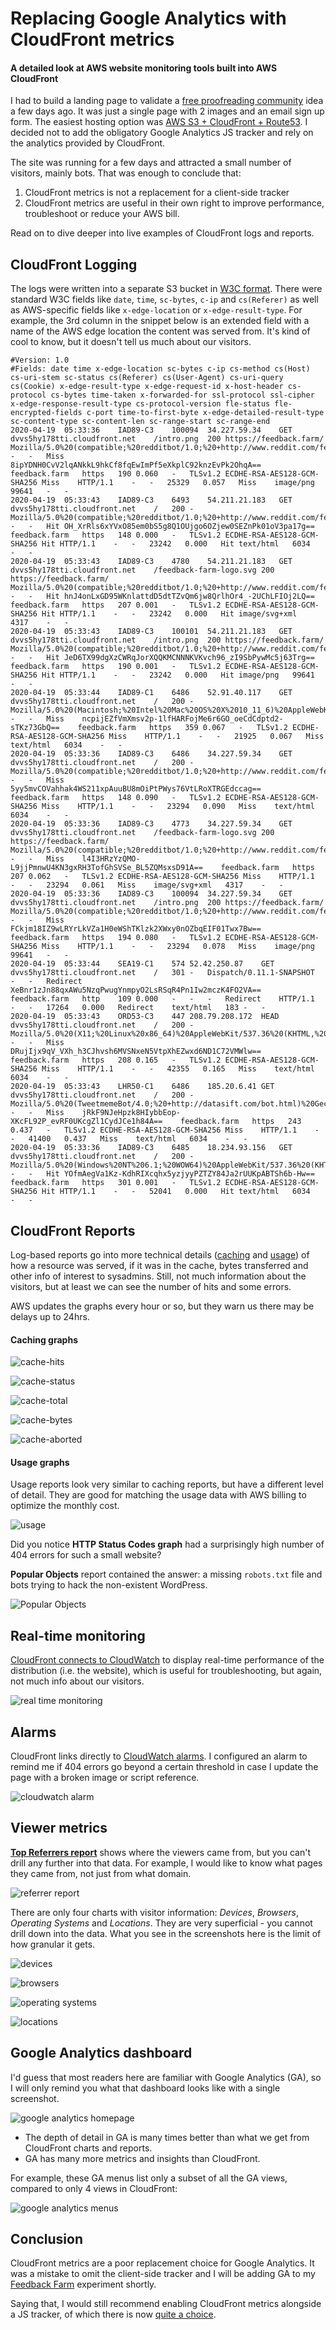 # Replacing Google Analytics with CloudFront metrics
#### A detailed look at AWS website monitoring tools built into AWS CloudFront

I had to build a landing page to validate a [free proofreading community](https://feedback.farm) idea a few days ago. It was just a single page with 2 images and an email sign up form. The easiest hosting option was [AWS S3 + CloudFront + Route53](https://dev.to/jillesvangurp/using-cloudfront-s3-and-route-53-for-hosting-395o). I decided not to add the obligatory Google Analytics JS tracker and rely on the analytics provided by CloudFront. 

The site was running for a few days and attracted a small number of visitors, mainly bots. That was enough to conclude that:

1. CloudFront metrics is not a replacement for a client-side tracker
2. CloudFront metrics are useful in their own right to improve performance, troubleshoot or reduce your AWS bill.

Read on to dive deeper into live examples of CloudFront logs and reports.

## CloudFront Logging

The logs were written into a separate S3 bucket in [W3C format](https://www.w3.org/TR/WD-logfile.html). There were standard W3C fields like `date`, `time`, `sc-bytes`, `c-ip` and `cs(Referer)` as well as AWS-specific fields like `x-edge-location` or `x-edge-result-type`. For example, the 3rd column in the snippet below is an extended field with a name of the AWS edge location the content was served from. It's kind of cool to know, but it doesn't tell us much about our visitors.

```
#Version: 1.0
#Fields: date time x-edge-location sc-bytes c-ip cs-method cs(Host) cs-uri-stem sc-status cs(Referer) cs(User-Agent) cs-uri-query cs(Cookie) x-edge-result-type x-edge-request-id x-host-header cs-protocol cs-bytes time-taken x-forwarded-for ssl-protocol ssl-cipher x-edge-response-result-type cs-protocol-version fle-status fle-encrypted-fields c-port time-to-first-byte x-edge-detailed-result-type sc-content-type sc-content-len sc-range-start sc-range-end
2020-04-19	05:33:36	IAD89-C3	100094	34.227.59.34	GET	dvvs5hy178tti.cloudfront.net	/intro.png	200	https://feedback.farm/	Mozilla/5.0%20(compatible;%20redditbot/1.0;%20+http://www.reddit.com/feedback)	-	-	Miss	8ipYDNH0CvV2lqANkkL9hkCf8fqEwImPf5eXkplC92knzEvPk2OhqA==	feedback.farm	https	190	0.060	-	TLSv1.2	ECDHE-RSA-AES128-GCM-SHA256	Miss	HTTP/1.1	-	-	25329	0.057	Miss	image/png	99641	-	-
2020-04-19	05:33:43	IAD89-C3	6493	54.211.21.183	GET	dvvs5hy178tti.cloudfront.net	/	200	-	Mozilla/5.0%20(compatible;%20redditbot/1.0;%20+http://www.reddit.com/feedback)	-	-	Hit	OH_XrRls6xYVxO85em0bS5g8Q1OUjgo6OZjew0SEZnPk01oV3pa17g==	feedback.farm	https	148	0.000	-	TLSv1.2	ECDHE-RSA-AES128-GCM-SHA256	Hit	HTTP/1.1	-	-	23242	0.000	Hit	text/html	6034	-	-
2020-04-19	05:33:43	IAD89-C3	4780	54.211.21.183	GET	dvvs5hy178tti.cloudfront.net	/feedback-farm-logo.svg	200	https://feedback.farm/	Mozilla/5.0%20(compatible;%20redditbot/1.0;%20+http://www.reddit.com/feedback)	-	-	Hit	hnJ4onLxGD95WKnlattdD5dtTZvQm6jw8QrlhOr4_-2UChLFIOj2LQ==	feedback.farm	https	207	0.001	-	TLSv1.2	ECDHE-RSA-AES128-GCM-SHA256	Hit	HTTP/1.1	-	-	23242	0.000	Hit	image/svg+xml	4317	-	-
2020-04-19	05:33:43	IAD89-C3	100101	54.211.21.183	GET	dvvs5hy178tti.cloudfront.net	/intro.png	200	https://feedback.farm/	Mozilla/5.0%20(compatible;%20redditbot/1.0;%20+http://www.reddit.com/feedback)	-	-	Hit	JeD6TX99dgXzCWRqJorXQQKMCNNNKVKvch96_zI9SbPywMc5j63Trg==	feedback.farm	https	190	0.001	-	TLSv1.2	ECDHE-RSA-AES128-GCM-SHA256	Hit	HTTP/1.1	-	-	23242	0.000	Hit	image/png	99641	-	-
2020-04-19	05:33:44	IAD89-C1	6486	52.91.40.117	GET	dvvs5hy178tti.cloudfront.net	/	200	-	Mozilla/5.0%20(Macintosh;%20Intel%20Mac%20OS%20X%2010_11_6)%20AppleWebKit/537.36%20(KHTML,%20like%20Gecko)%20Chrome/55.0.2883.95%20Safari/537.36Mozilla/5.0%20(Macintosh;%20Intel%20Mac%20OS%20X%2010_11_6)%20AppleWebKit/602.1.50%20(KHTML,%20like%20Gecko)%20Version/10.0%20Safari/602.1.50	-	-	Miss	ncpijEZfVmXmsv2p-1lfHARFojMe6r6GO_oeCdCdptd2-sTKz73GbQ==	feedback.farm	https	359	0.067	-	TLSv1.2	ECDHE-RSA-AES128-GCM-SHA256	Miss	HTTP/1.1	-	-	21925	0.067	Miss	text/html	6034	-	-
2020-04-19	05:33:36	IAD89-C3	6486	34.227.59.34	GET	dvvs5hy178tti.cloudfront.net	/	200	-	Mozilla/5.0%20(compatible;%20redditbot/1.0;%20+http://www.reddit.com/feedback)	-	-	Miss	5yy5mvCOVahhak4WS211xpAuuBU8mOiPtPWys76VtLRoXTRGEdccag==	feedback.farm	https	148	0.090	-	TLSv1.2	ECDHE-RSA-AES128-GCM-SHA256	Miss	HTTP/1.1	-	-	23294	0.090	Miss	text/html	6034	-	-
2020-04-19	05:33:36	IAD89-C3	4773	34.227.59.34	GET	dvvs5hy178tti.cloudfront.net	/feedback-farm-logo.svg	200	https://feedback.farm/	Mozilla/5.0%20(compatible;%20redditbot/1.0;%20+http://www.reddit.com/feedback)	-	-	Miss	l4I3HRzYzQMO-L9jjPmnwU4KN3gxRH3TofGhSVSe_BL5ZQMsxsD91A==	feedback.farm	https	207	0.062	-	TLSv1.2	ECDHE-RSA-AES128-GCM-SHA256	Miss	HTTP/1.1	-	-	23294	0.061	Miss	image/svg+xml	4317	-	-
2020-04-19	05:33:36	IAD89-C3	100094	34.227.59.34	GET	dvvs5hy178tti.cloudfront.net	/intro.png	200	https://feedback.farm/	Mozilla/5.0%20(compatible;%20redditbot/1.0;%20+http://www.reddit.com/feedback)	-	-	Miss	FCkjm18IZ9wLRYrLkVZa1H0eWShTKlzk2XWxy0nOZbqEIF01Twx7Bw==	feedback.farm	https	194	0.080	-	TLSv1.2	ECDHE-RSA-AES128-GCM-SHA256	Miss	HTTP/1.1	-	-	23294	0.078	Miss	image/png	99641	-	-
2020-04-19	05:33:44	SEA19-C1	574	52.42.250.87	GET	dvvs5hy178tti.cloudfront.net	/	301	-	Dispatch/0.11.1-SNAPSHOT	-	-	Redirect	XeBnr1zJn88qxAWu5NzqPwugYnmpyO2LsRSqR4Pn1Iw2mczK4FO2VA==	feedback.farm	http	109	0.000	-	-	-	Redirect	HTTP/1.1	-	-	17264	0.000	Redirect	text/html	183	-	-
2020-04-19	05:33:43	ORD53-C3	447	208.79.208.172	HEAD	dvvs5hy178tti.cloudfront.net	/	200	-	Mozilla/5.0%20(X11;%20Linux%20x86_64)%20AppleWebKit/537.36%20(KHTML,%20like%20Gecko)%20Ubuntu%20Chromium/72.0.3626.121%20Chrome/72.0.3626.121%20Safari/537.36	-	-	Miss	DRujIjx9qV_VXh_h3CJhvsh6MVSNxeN5VtpXhEZwxd6ND1C72VMWlw==	feedback.farm	https	208	0.165	-	TLSv1.2	ECDHE-RSA-AES128-GCM-SHA256	Miss	HTTP/1.1	-	-	42355	0.165	Miss	text/html	6034	-	-
2020-04-19	05:33:43	LHR50-C1	6486	185.20.6.41	GET	dvvs5hy178tti.cloudfront.net	/	200	-	Mozilla/5.0%20(TweetmemeBot/4.0;%20+http://datasift.com/bot.html)%20Gecko/20100101%20Firefox/31.0	-	-	Miss	jRkF9NJeHpzk8HIybbEop-XKcFL92P_evRF0UKcgZl1CydJCe1h84A==	feedback.farm	https	243	0.437	-	TLSv1.2	ECDHE-RSA-AES128-GCM-SHA256	Miss	HTTP/1.1	-	-	41400	0.437	Miss	text/html	6034	-	-
2020-04-19	05:33:36	IAD89-C3	6485	18.234.93.156	GET	dvvs5hy178tti.cloudfront.net	/	200	-	Mozilla/5.0%20(Windows%20NT%206.1;%20WOW64)%20AppleWebKit/537.36%20(KHTML,%20like%20Gecko)%20Chrome/45.0.2454.85%20Safari/537.36	-	-	Hit	YOfmAegVa1Kz-KdhRIXcqhx5yzjyyPZTZY84Ja2rUUKpABTSh6b-Hw==	feedback.farm	https	301	0.001	-	TLSv1.2	ECDHE-RSA-AES128-GCM-SHA256	Hit	HTTP/1.1	-	-	52041	0.000	Hit	text/html	6034	-	-
```

## CloudFront Reports

Log-based reports go into more technical details ([caching](https://docs.aws.amazon.com/AmazonCloudFront/latest/DeveloperGuide/cache-statistics.html) and [usage](https://docs.aws.amazon.com/AmazonCloudFront/latest/DeveloperGuide/usage-charts.html)) of how a resource was served, if it was in the cache, bytes transferred and other info of interest to sysadmins. Still, not much information about the visitors, but at least we can see the number of hits and some errors.

AWS updates the graphs every hour or so, but they warn us there may be delays up to 24hrs.

#### Caching graphs

![cache-hits](cache-hits.png)

![cache-status](cache-status.png)

![cache-total](cache-total.png)

![cache-bytes](cache-bytes.png)

![cache-aborted](cache-aborted.png)

#### Usage graphs

Usage reports look very similar to caching reports, but have a different level of detail. They are good for matching the usage data with AWS billing to optimize the monthly cost.

![usage](usage.png)

Did you notice **HTTP Status Codes graph** had a surprisingly high number of 404 errors for such a small website?

**Popular Objects** report contained the answer: a missing `robots.txt` file and bots trying to hack the non-existent WordPress.

![Popular Objects](popular-objects.png)

## Real-time monitoring

[CloudFront connects to CloudWatch](https://docs.aws.amazon.com/AmazonCloudFront/latest/DeveloperGuide/monitoring-using-cloudwatch.html) to display real-time performance of the distribution (i.e. the website), which is useful for troubleshooting, but again, not much info about our visitors.

![real time monitoring](real-time-monitoring.png)

## Alarms

CloudFront links directly to [CloudWatch alarms](https://docs.aws.amazon.com/AmazonCloudWatch/latest/monitoring/AlarmThatSendsEmail.html). I configured an alarm to remind me if 404 errors go beyond a certain threshold in case I update the page with a broken image or script reference.

![cloudwatch alarm](alarm.png)

## Viewer metrics

[**Top Referrers report**](https://docs.aws.amazon.com/AmazonCloudFront/latest/DeveloperGuide/top-referrers-report.html) shows where the viewers came from, but you can't drill any further into that data. For example, I would like to know what pages they came from, not just from what domain.

![referrer report](referrer.png)

There are only four charts with visitor information: *Devices*, *Browsers*, *Operating Systems* and *Locations*. They are very superficial - you cannot drill down into the data. What you see in the screenshots here is the limit of how granular it gets.

![devices](devices.png)

![browsers](browsers.png)

![operating systems](os.png)

![locations](location.png)


## Google Analytics dashboard

I'd guess that most readers here are familiar with Google Analytics (GA), so I will only remind you what that dashboard looks like with a single screenshot.

![google analytics homepage](ga.png)

* The depth of detail in GA is many times better than what we get from CloudFront charts and reports. 
* GA has many more metrics and insights than CloudFront.

For example, these GA menus list only a subset of all the GA views, compared to only 4 views in CloudFront:

![google analytics menus](ga-menus.png)


## Conclusion

CloudFront metrics are a poor replacement choice for Google Analytics. It was a mistake to omit the client-side tracker and I will be adding GA to my [Feedback Farm](https://feedback.farm) experiment shortly.

Saying that, I would still recommend enabling CloudFront metrics alongside a JS tracker, of which there is now [quite a choice](https://github.com/onurakpolat/awesome-analytics).
